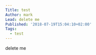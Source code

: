 ```yaml
---
Title: test
Author: mark
Lead: delete me
Published: '2018-07-19T15:04:10+02:00'
Tags:
  - test
---
```

delete me
